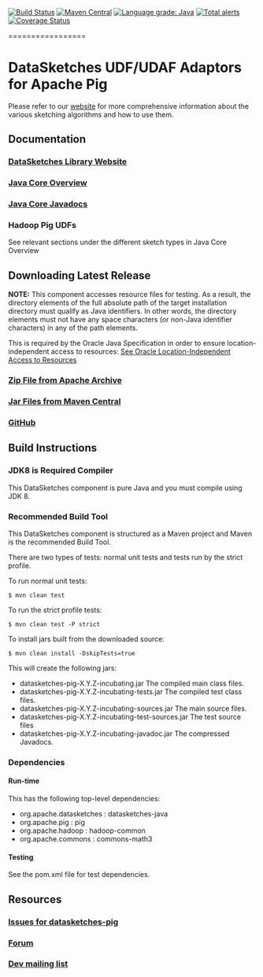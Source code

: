<!--
    Licensed to the Apache Software Foundation (ASF) under one
    or more contributor license agreements.  See the NOTICE file
    distributed with this work for additional information
    regarding copyright ownership.  The ASF licenses this file
    to you under the Apache License, Version 2.0 (the
    "License"); you may not use this file except in compliance
    with the License.  You may obtain a copy of the License at

      http://www.apache.org/licenses/LICENSE-2.0

    Unless required by applicable law or agreed to in writing,
    software distributed under the License is distributed on an
    "AS IS" BASIS, WITHOUT WARRANTIES OR CONDITIONS OF ANY
    KIND, either express or implied.  See the License for the
    specific language governing permissions and limitations
    under the License.
-->

[![Build Status](https://travis-ci.org/apache/incubator-datasketches-pig.svg?branch=master)](https://travis-ci.org/apache/incubator-datasketches-pig)
[![Maven Central](https://maven-badges.herokuapp.com/maven-central/org.apache.datasketches/datasketches-pig/badge.svg)](https://maven-badges.herokuapp.com/maven-central/org.apache.datasketches/datasketches-pig)
[![Language grade: Java](https://img.shields.io/lgtm/grade/java/g/apache/incubator-datasketches-pig.svg?logo=lgtm&logoWidth=18)](https://lgtm.com/projects/g/apache/incubator-datasketches-pig/context:java)
[![Total alerts](https://img.shields.io/lgtm/alerts/g/apache/incubator-datasketches-pig.svg?logo=lgtm&logoWidth=18)](https://lgtm.com/projects/g/apache/incubator-datasketches-pig/alerts/)
[![Coverage Status](https://coveralls.io/repos/github/apache/incubator-datasketches-pig/badge.svg?branch=master&service=github)](https://coveralls.io/github/apache/incubator-datasketches-pig?branch=master)

=================

# DataSketches UDF/UDAF Adaptors for Apache Pig 
Please refer to our [website](https://datasketches.github.io) for more comprehensive information about the various sketching algorithms and how to use them.

## Documentation

### [DataSketches Library Website](https://datasketches.github.io/)

### [Java Core Overview](https://datasketches.github.io/docs/TheChallenge.html)

### [Java Core Javadocs](https://datasketches.github.io/api/core/snapshot/apidocs/index.html)

### Hadoop Pig UDFs 
See relevant sections under the different sketch types in Java Core Overview


## Downloading Latest Release
__NOTE:__ This component accesses resource files for testing. As a result, the directory elements of the full absolute path of the target installation directory 
    must qualify as Java identifiers. In other words, the directory elements must not have any space characters (or non-Java identifier characters) in any of the path elements.
    
This is required by the Oracle Java Specification in order to ensure location-independent 
    access to resources: [See Oracle Location-Independent Access to Resources](https://docs.oracle.com/javase/8/docs/technotes/guides/lang/resources.html)

### [Zip File from Apache Archive](http://archive.apache.org/dist/incubator/datasketches/pig/)

### [Jar Files from Maven Central](https://repository.apache.org/content/repositories/releases/org/apache/datasketches/datasketches-pig/)

### [GitHub](https://github.com/apache/incubator-datasketches-pig/releases)

## Build Instructions

### JDK8 is Required Compiler
This DataSketches component is pure Java and you must compile using JDK 8.

### Recommended Build Tool
This DataSketches component is structured as a Maven project and Maven is the recommended Build Tool.

There are two types of tests: normal unit tests and tests run by the strict profile.  

To run normal unit tests:

    $ mvn clean test

To run the strict profile tests:

    $ mvn clean test -P strict

To install jars built from the downloaded source:

    $ mvn clean install -DskipTests=true

This will create the following jars:

* datasketches-pig-X.Y.Z-incubating.jar The compiled main class files.
* datasketches-pig-X.Y.Z-incubating-tests.jar The compiled test class files.
* datasketches-pig-X.Y.Z-incubating-sources.jar The main source files.
* datasketches-pig-X.Y.Z-incubating-test-sources.jar The test source files
* datasketches-pig-X.Y.Z-incubating-javadoc.jar  The compressed Javadocs.

### Dependencies

#### Run-time
This has the following top-level dependencies:

* org.apache.datasketches : datasketches-java
* org.apache.pig : pig
* org.apache.hadoop : hadoop-common
* org.apache.commons : commons-math3

#### Testing
See the pom.xml file for test dependencies.

## Resources

### [Issues for datasketches-pig](https://github.com/apache/incubator-datasketches-pig/issues)

### [Forum](https://groups.google.com/forum/#!forum/sketches-user)

### [Dev mailing list](dev@datasketches.apache.org)
